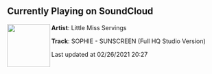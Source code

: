 ## Currently Playing on SoundCloud

[<img align="left" width="100" src="https://i1.sndcdn.com/artworks-vZ4ELXlG7SysIToq-5IWyWw-t50x50.jpg">](https://soundcloud.com/littlemissservings/sunscreen)

**Artist**: Little Miss Servings 

**Track**: SOPHIE - SUNSCREEN (Full HQ Studio Version)

Last updated at 02/26/2021 20:27
